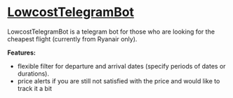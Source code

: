 # [LowcostTelegramBot](https://t.me/RyanairPriceBot)

LowcostTelegramBot is a telegram bot for those who are looking for the cheapest flight (currently from Ryanair only).

**Features:**

- flexible filter for departure and arrival dates (specify periods of dates or durations).
- price alerts if you are still not satisfied with the price and would like to track it a bit
